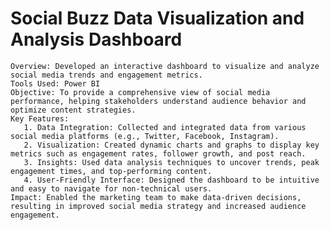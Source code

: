 # Social Buzz Data Visualization and Analysis Dashboard


    Overview: Developed an interactive dashboard to visualize and analyze social media trends and engagement metrics.
    Tools Used: Power BI
    Objective: To provide a comprehensive view of social media performance, helping stakeholders understand audience behavior and optimize content strategies.
    Key Features:
       1. Data Integration: Collected and integrated data from various social media platforms (e.g., Twitter, Facebook, Instagram).
       2. Visualization: Created dynamic charts and graphs to display key metrics such as engagement rates, follower growth, and post reach.
       3. Insights: Used data analysis techniques to uncover trends, peak engagement times, and top-performing content.
       4. User-Friendly Interface: Designed the dashboard to be intuitive and easy to navigate for non-technical users.
    Impact: Enabled the marketing team to make data-driven decisions, resulting in improved social media strategy and increased audience engagement.


